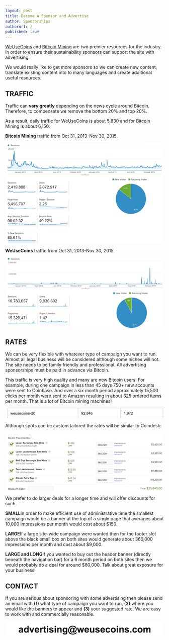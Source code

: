 ```yaml
---
layout: post
title: Become A Sponsor and Advertise
author: Sponsorships
authorurl: /
published: true
---
```


<p><a href="https://www.weusecoins.com">WeUseCoins</a> and <a href="https://www.bitcoinmining.com">Bitcoin Mining</a> are two premier resources for the industry. In order to ensure their sustainability sponsors can support the site with advertising.
<p>We would really like to get more sponsors so we can create new content, translate existing content into to many languages and create additional useful resources.
<p><h2>TRAFFIC</h2>
<p>Traffic can <b>vary greatly</b> depending on the news cycle around Bitcoin. Therefore, to compensate we remove the bottom 20% and top 20%.
<p>As a result, daily traffic for WeUseCoins is about 5,830 and for Bitcoin Mining is about 6,150.
<p><b>Bitcoin Mining</b> traffic from Oct 31, 2013-Nov 30, 2015.
<p><img src="/images/sponsor/bitcoin-mining-traffic.png" alt="bitcoin mining traffic" align="center">
<p><b>WeUseCoins</b> traffic from Oct 31, 2013-Nov 30, 2015.
<p><img src="/images/sponsor/weusecoins-traffic.png" alt="weusecoins traffic" align="center">
<p><h2>RATES</h2>
<p>We can be very flexible with whatever type of campaign you want to run. Almost all legal business will be considered although some niches will not. The site needs to be family friendly and professional. All advertising sponsorships must be paid in advance via Bitcoin.
<p>This traffic is very high quality and many are new Bitcoin users. For example, during one campaign in less than 45 days 750+ new accounts were sent to Coinbase. And over a six month period approximately 15,500 clicks per month were sent to Amazon resulting in about 325 ordered items per month. That is a lot of Bitcoin mining machines!
<p><img src="/images/sponsor/amazon-clicks.png" alt="amazon clicks" align="center">
<p>Although spots can be custom tailored the rates will be similar to Coindesk: 
<p><img src="/images/sponsor/advertise-rates.png" alt="advertise rates" align="center">
<p>We prefer to do larger deals for a longer time and will offer discounts for such.
<p><b>SMALL</b>In order to make efficient use of administrative time the smallest campaign would be a banner at the top of a single page that averages about 10,000 impressions per month would cost about $150.
<p><b>LARGE</b>If a large site-wide campaign were wanted then for the footer slot above the black email box on both sites would generate about 360,000 impressions per month and cost about $9,000.
<p><b>LARGE and LONG</b>If you wanted to buy out the header banner (directly beneath the navigation bar) for a 6 month period on both sites then we would probably do a deal for around $60,000. Talk about great exposure for your business!
<p><h2>CONTACT</h2>
<p>If you are serious about sponsoring with some advertising then please send an email with <b>(1)</b> what type of campaign you want to run, <b>(2)</b> where you would like the banners to appear and <b>(3)</b> your suggested rate. We are easy to work with and commercially reasonable.
<p><img src="/images/sponsor/advertise-contact-info.png" alt="advertise contact info" align="center">